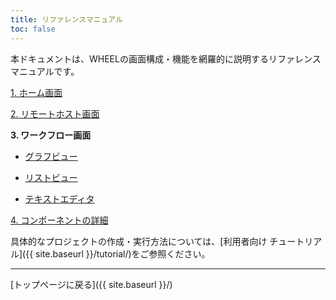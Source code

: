 ```yaml
---
title: リファレンスマニュアル
toc: false
---
```

本ドキュメントは、WHEELの画面構成・機能を網羅的に説明するリファレンスマニュアルです。

[1. ホーム画面](1_home_screen/)

[2. リモートホスト画面](2_remotehost_screen/)

__3. ワークフロー画面__  

 * [グラフビュー](3_workflow_screen/1_graphview.html)  

 * [リストビュー](3_workflow_screen/2_listview.html)  

 * [テキストエディタ](3_workflow_screen/3_editor.html)  

[4. コンポーネントの詳細](4_component/)



具体的なプロジェクトの作成・実行方法については、[利用者向け チュートリアル]({{ site.baseurl }}/tutorial/)をご参照ください。



--------
[トップページに戻る]({{ site.baseurl }}/)
